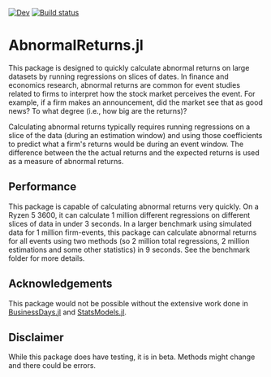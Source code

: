 [![Dev](https://img.shields.io/badge/docs-stable-blue.svg)](https://junder873.github.io/AbnormalReturns.jl/dev/)
[![Build status](https://github.com/junder873/AbnormalReturns.jl/workflows/CI/badge.svg)](https://github.com/junder873/AbnormalReturns.jl/actions)

# AbnormalReturns.jl

This package is designed to quickly calculate abnormal returns on large datasets by running regressions on slices of dates. In finance and economics research, abnormal returns are common for event studies related to firms to interpret how the stock market perceives the event. For example, if a firm makes an announcement, did the market see that as good news? To what degree (i.e., how big are the returns)?

Calculating abnormal returns typically requires running regressions on a slice of the data (during an estimation window) and using those coefficients to predict what a firm's returns would be during an event window. The difference between the the actual returns and the expected returns is used as a measure of abnormal returns.

## Performance

This package is capable of calculating abnormal returns very quickly. On a Ryzen 5 3600, it can calculate 1 million different regressions on different slices of data in under 3 seconds. In a larger benchmark using simulated data for 1 million firm-events, this package can calculate abnormal returns for all events using two methods (so 2 million total regressions, 2 million estimations and some other statistics) in 9 seconds. See the benchmark folder for more details.

## Acknowledgements

This package would not be possible without the extensive work done in [BusinessDays.jl](https://github.com/JuliaFinance/BusinessDays.jl) and [StatsModels.jl](https://github.com/JuliaStats/StatsModels.jl).

## Disclaimer

While this package does have testing, it is in beta. Methods might change and there could be errors.
